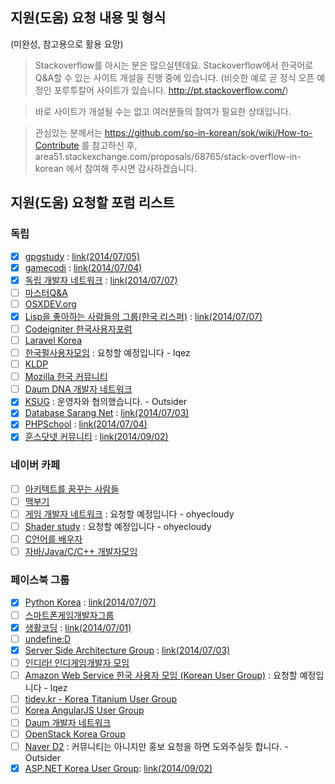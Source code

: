 ## 지원(도움) 요청 내용 및 형식
(미완성, 참고용으로 활용 요망)
> Stackoverflow를 아시는 분은 많으실텐데요. Stackoverflow에서 한국어로 Q&A할 수 있는 사이트 개설을 진행 중에 있습니다.     (비슷한 예로 곧 정식 오픈 예정인 포루투칼어 사이트가 있습니다. http://pt.stackoverflow.com/)

> 바로 사이트가 개설될 수는 없고 여러분들의 참여가 필요한 상태입니다.

> 관심있는 분께서는
  https://github.com/so-in-korean/sok/wiki/How-to-Contribute 를 참고하신 후, 
  area51.stackexchange.com/proposals/68765/stack-overflow-in-korean 에서 참여해 주시면 감사하겠습니다.


## 지원(도움) 요청할 포럼 리스트

### 독립

- [X] [gpgstudy](http://gpgstudy.com/) : [link(2014/07/05)](http://gpgstudy.com/news/item/1092)
- [X] [gamecodi](http://www.gamecodi.com/) : [link(2014/07/04)](http://www.gamecodi.com/board/zboard.php?id=GAMECODI_Talkdev&no=2739&z=0)
- [X] [독립 개발자 네트워크](http://www.indidev.net/) : [link(2014/07/07)](http://www.indidev.net/forum/viewtopic.php?f=2&t=424)
- [ ] [마스터Q&A](http://www.masterqna.com/)
- [ ] [OSXDEV.org](http://osxdev.org/forum/index.php)
- [X] [Lisp을 좋아하는 사람들의 그룹(한국 리스퍼)](https://groups.google.com/forum/?fromgroups#!forum/lisp-korea) : [link(2014/07/07)](https://groups.google.com/forum/?fromgroups#!topic/lisp-korea/ZVqWeqG0uNI)
- [ ] [Codeigniter 한국사용자포럼](http://cikorea.net/)
- [ ] [Laravel Korea](http://laravel-korea.org/)
- [ ] [한국펄사용자모임](http://www.perl.or.kr/) : 요청할 예정입니다 - lqez
- [ ] [KLDP](http://www.kldp.org/)
- [ ] [Mozilla 한국 커뮤니티](http://forums.mozilla.or.kr/)
- [ ] [Daum DNA 개발자 네트워크](http://dna.daum.net/)
- [X] [KSUG](http://www.ksug.org/) : 운영자와 협의했습니다. - Outsider
- [X] [Database Sarang Net](http://database.sarang.net/) : [link(2014/07/03)](http://database.sarang.net/?inc=read&aid=11540&criteria=free&subcrit=&id=&limit=20&keyword=&page=1)
- [X] [PHPSchool](http://www.phpschool.com) : [link(2014/07/04)](http://www.phpschool.com/gnuboard4/bbs/board.php?bo_table=talkbox2&wr_id=1015425&page=&sfl=&stx=&sst=&sod=&spt=&page=&sca=)
- [X] [훈스닷넷 커뮤니티](http://www.hoons.net/) : [link(2014/09/02)](http://www.hoons.net/Board/free/Content/65195)

### 네이버 카페

- [ ] [아키텍트를 꿈꾸는 사람들](http://cafe.naver.com/architect1)
- [ ] [맥부기](http://cafe.naver.com/mcbugi)
- [ ] [게임 개발자 네트워크](http://cafe.naver.com/jzsdn) : 요청할 예정입니다 - ohyecloudy
- [ ] [Shader study](http://cafe.naver.com/shader) : 요청할 예정입니다 - ohyecloudy
- [ ] [C언어를 배우자](http://cafe.naver.com/cafec)
- [ ] [자바/Java/C/C++ 개발자모임](http://cafe.naver.com/javacircle)

### 페이스북 그룹

- [X] [Python Korea](https://www.facebook.com/groups/pythonkorea/) : [link(2014/07/07)](https://www.facebook.com/groups/pythonkorea/651157184967446)
- [ ] [스마트폰게임개발자그룹](https://www.facebook.com/groups/kmgda/)
- [X] [생활코딩](https://www.facebook.com/groups/codingeverybody/) : [link(2014/07/01)](https://www.facebook.com/groups/codingeverybody/798881200152418)
- [ ] [undefine:D](https://www.facebook.com/groups/html5jsstudy/)
- [X] [Server Side Architecture Group](https://www.facebook.com/groups/serverside/) : [link(2014/07/03)](https://www.facebook.com/groups/serverside/permalink/749488038447151/)
- [ ] [인디라! 인디게임개발자 모임](https://www.facebook.com/groups/indiera/)
- [ ] [Amazon Web Service 한국 사용자 모임 (Korean User Group)](https://www.facebook.com/groups/189675924467773/) : 요청할 예정입니다 - lqez
- [ ] [tidev.kr - Korea Titanium User Group](https://www.facebook.com/groups/titanium.kr/)
- [ ] [Korea AngularJS User Group](https://www.facebook.com/groups/Korea.AngularJS.User.Group/)
- [ ] [Daum 개발자 네트워크](https://www.facebook.com/groups/daumdna/)
- [ ] [OpenStack Korea Group](https://www.facebook.com/groups/openstack.kr/)
- [ ] [Naver D2](https://www.facebook.com/naverd2) : 커뮤니티는 아니지만 홍보 요청을 하면 도와주실듯 합니다. - Outsider
- [X] [ASP.NET Korea User Group](https://www.facebook.com/groups/AspxKorea/): [link(2014/09/02)](https://www.facebook.com/groups/AspxKorea/permalink/718420874918811)